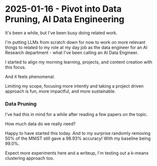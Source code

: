 # 2025-01-16 - Pivot into Data Pruning, AI Data Engineering
It's been a while, but I've been busy doing related work.

I'm putting LLMs from scratch down for now to work on more relevant things to related to my role at my day job as the data engineer for an AI Research department - what I've been calling an AI Data Engineer.

I started to align my morning learning, projects, and content creation with this focus. 

And it feels phenomenal.

Limiting my scope, focusing more intently and taking a project driven approach is fun, more impactful, and more sustainable.

### Data Pruning
I've had this in mind for a while after reading a few papers on the topic.

How much data do we really need?

Happy to have started this today. And to my surprise randomly removing 50% of the MNIST still gave a 98.93% accuracy! With my baseline being 99.0%.

Expect more experiments here and a writeup, I'm testing out a k-means clustering approach too.